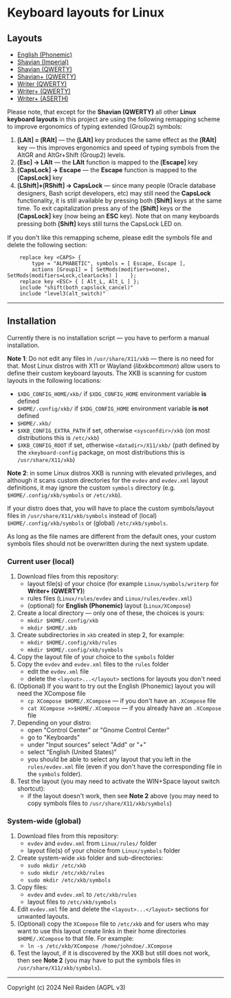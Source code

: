 # Keyboard layouts for Linux

## Layouts

 * [English (Phonemic)](Linux/docs/phonem.md)
 * [Shavian (Imperial)](Linux/docs/ShawImp.md)
 * [Shavian (QWERTY)](Linux/docs/ShawQ.md)
 * [Shavian+ (QWERTY)](Linux/docs/ShawPlus.md)
 * [Writer (QWERTY)](Linux/docs/writer.md)
 * [Writer+ (QWERTY)](Linux/docs/writer.md)
 * [Writer+ (ASERTH)](Linux/docs/writer.md)

Please note, that except for the **Shavian (QWERTY)** all other **Linux keyboard layouts** in this project are using the following remapping scheme to improve ergonomics of typing extended (Group2) symbols:

1. **⟮LAlt⟯ = ⟮RAlt⟯** — the **⟮LAlt⟯** key produces the same effect as the **⟮RAlt⟯** key — this improves ergonomics and speed of typing symbols from the AltGR and AltGr+Shift (Group2) levels.
2. **⟮Esc⟯ → LAlt** — the **LAlt** function is mapped to the **⟮Escape⟯** key
3. **⟮CapsLock⟯ → Escape** — the **Escape** function is mapped to the **⟮CapsLock⟯** key
4. **⟮LShift⟯+⟮RShift⟯ → CapsLock** — since many people (Oracle database designers, Bash script developers, etc) may still need the **CapsLock** functionality, it is still available by pressing both **⟮Shift⟯** keys at the same time. To exit capitalization press any of the **⟮Shift⟯** keys or the **⟮CapsLock⟯** key (now being an **ESC** key). Note that on many keyboards pressing both **⟮Shift⟯** keys still turns the CapsLock LED on.

If you don't like this remapping scheme, please edit the symbols file and delete the following section:
```
    replace key <CAPS> {
        type = "ALPHABETIC", symbols = [ Escape, Escape ],
        actions [Group1] = [ SetMods(modifiers=none), SetMods(modifiers=Lock,clearLocks) ]    };
    replace key <ESC> { [ Alt_L, Alt_L ] };
    include "shift(both_capslock_cancel)"
    include "level3(alt_switch)"
```

-----

## Installation

Currently there is no installation script — you have to perform a manual installation.

**Note 1**: Do not edit any files in `/usr/share/X11/xkb` — there is no need for that. Most Linux distros with X11 or Wayland (_libxkbcommon_) allow users to define their custom keyboard layouts. The XKB is scanning for custom  layouts in the following locations:  

 * `$XDG_CONFIG_HOME/xkb/` if `$XDG_CONFIG_HOME` environment variable **is** defined  
 * `$HOME/.config/xkb/` if `$XDG_CONFIG_HOME` environment variable **is not** defined  
 * `$HOME/.xkb/`  
 * `$XKB_CONFIG_EXTRA_PATH` if set, otherwise `<sysconfdir>/xkb` (on most distributions this is `/etc/xkb`)  
 * `$XKB_CONFIG_ROOT` if set, otherwise `<datadir>/X11/xkb/` (path defined by the `xkeyboard-config` package, on most distributions this is `/usr/share/X11/xkb`)  

**Note 2**: in some Linux distros XKB is running with elevated privileges, and although it scans custom directories for the `evdev` and `evdev.xml` layout definitions, it may ignore the custom `symbols` directory (e.g. `$HOME/.config/xkb/symbols` or `/etc/xkb`).  

If your distro does that, you will have to place the custom symbols/layout files in `/usr/share/X11/xkb/symbols` instead of (local) `$HOME/.config/xkb/symbols` or (global) `/etc/xkb/symbols`.  

As long as the file names are different from the default ones, your custom symbols files should not be overwritten during the next system update.

### Current user (local)

1. Download files from this repository:
    * layout file(s) of your choice (for example `Linux/symbols/writerp` for **Writer+ (QWERTY)**)
    * rules files (`Linux/rules/evdev` and `Linux/rules/evdev.xml`)
    * (optional) for **English (Phonemic)** layout (`Linux/XCompose`)
2. Create a local directory — only one of these, the choices is yours:
    * `mkdir $HOME/.config/xkb`
    * `mkdir $HOME/.xkb`
3. Create subdirectories in `xkb` created in step 2, for example:
    * `mkdir $HOME/.config/xkb/rules`
    * `mkdir $HOME/.config/xkb/symbols`
4. Copy the layout file of your choice to the `symbols` folder
5. Copy the `evdev` and `evdev.xml` files to the `rules` folder
    * edit the `evdev.xml` file
    * delete the `<layout>...</layout>` sections for layouts you don't need
6. (Optional) If you want to try out the English (Phonemic) layout you will need the XCompose file
    * `cp XCompose $HOME/.XCompose` — if you don't have an `.XCompose` file
    * `cat XCompose >>$HOME/.XCompose` — if you already have an `.XCompose` file
7. Depending on your distro:
    * open "Control Center" or "Gnome Control Center"
    * go to "Keyboards"
    * under "Input sources" select "Add" or "+" 
    * select "English (United States)"
    * you should be able to select any layout that you left in the `rules/evdev.xml` file (even if you don't have the corresponding file in the `symbols` folder).
8. Test the layout (you may need to activate the WIN+Space layout switch shortcut):
    * if the layout doesn't work, then see **Note 2** above (you may need to copy symbols files to `/usr/share/X11/xkb/symbols`)

### System-wide (global)

1. Download files from this repository:
    * `evdev` and `evdev.xml` from `Linux/rules/` folder
    * layout file(s) of your choice from `Linux/symbols` folder
2. Create system-wide `xkb` folder and sub-directories:
    * `sudo mkdir /etc/xkb`
    * `sudo mkdir /etc/xkb/rules`
    * `sudo mkdir /etc/xkb/symbols`
3. Copy files:
    * `evdev` and `evdev.xml` to `/etc/xkb/rules`
    * layout files to `/etc/xkb/symbols`
4. Edit `evdev.xml` file and delete the `<layout>...</layout>` sections for unwanted layouts.
5. (Optional) copy the `XCompose` file to `/etc/xkb` and for users who may want to use this layout create links in their home directories `$HOME/.XCompose` to that file. For example:
    * `ln -s /etc/xkb/XCompose /home/johndoe/.XCompose`
6. Test the layout, if it is discovered by the XKB but still does not work, then see **Note 2** (you may have to put the symbols files in `/usr/share/X11/xkb/symbols`).

-----
Copyright (c) 2024 Neil Raiden (AGPL v3)
